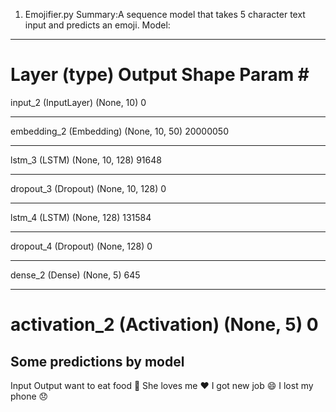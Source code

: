 1. Emojifier.py
Summary:A sequence model that takes 5 character text input and predicts an emoji.
Model:
_________________________________________________________________
Layer (type)                 Output Shape              Param #   
=================================================================
input_2 (InputLayer)         (None, 10)                0         
_________________________________________________________________
embedding_2 (Embedding)      (None, 10, 50)            20000050  
_________________________________________________________________
lstm_3 (LSTM)                (None, 10, 128)           91648     
_________________________________________________________________
dropout_3 (Dropout)          (None, 10, 128)           0         
_________________________________________________________________
lstm_4 (LSTM)                (None, 128)               131584    
_________________________________________________________________
dropout_4 (Dropout)          (None, 128)               0         
_________________________________________________________________
dense_2 (Dense)              (None, 5)                 645       
_________________________________________________________________
activation_2 (Activation)    (None, 5)                 0         
=================================================================

<h2>Some predictions by model</h2>
Input               Output
want to eat food    🍴
She loves me        ❤️
I got new job       😄
I lost my phone     😞
